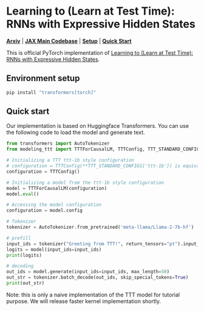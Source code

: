 # Learning to (Learn at Test Time): RNNs with Expressive Hidden States

[**Arxiv**]()
| [**JAX Main Codebase**](https://github.com/test-time-training/ttt-lm-pytorch/TTT-LM)
| [**Setup**](#environment-setup)
| [**Quick Start**](#quick-start)

This is official PyTorch implementation of [Learning to (Learn at Test Time): RNNs with Expressive Hidden States]().

## Environment setup

```bash
pip install "transformers[torch]"
```

## Quick start

Our implementation is based on Huggingface Transformers. You can use the following code to load the model and generate text.

```python
from transformers import AutoTokenizer
from modeling_ttt import TTTForCausalLM, TTTConfig, TTT_STANDARD_CONFIGS

# Initializing a TTT ttt-1b style configuration
# configuration = TTTConfig(**TTT_STANDARD_CONFIGS['ttt-1b']) is equivalent to the following
configuration = TTTConfig()

# Initializing a model from the ttt-1b style configuration
model = TTTForCausalLM(configuration)
model.eval()

# Accessing the model configuration
configuration = model.config

# Tokenizer
tokenizer = AutoTokenizer.from_pretrained('meta-llama/Llama-2-7b-hf')

# prefill
input_ids = tokenizer("Greeting from TTT!", return_tensors="pt").input_ids
logits = model(input_ids=input_ids)
print(logits)

# decoding
out_ids = model.generate(input_ids=input_ids, max_length=50)
out_str = tokenizer.batch_decode(out_ids, skip_special_tokens=True)
print(out_str)
```

Note: this is only a naive implementation of the TTT model for tutorial purpose. We will release faster kernel implementation shortly.